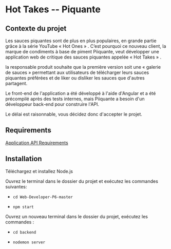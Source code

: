 # Hot Takes -- Piquante

## Contexte du projet

Les sauces piquantes sont de plus en plus populaires, en grande partie grâce à la série YouTube « Hot Ones » . C’est pourquoi ce nouveau client, la marque de condiments à base de piment Piiquante, veut développer une application web de critique des sauces piquantes appelée « Hot Takes » .

la responsable produit souhaite que la première version soit une « galerie de sauces » permettant aux utilisateurs de télécharger leurs sauces piquantes préférées et de liker ou disliker les sauces que d'autres partagent.

Le front-end de l'application a été développé à l'aide d'Angular et a été précompilé après des tests internes, mais Piiquante a besoin d'un développeur back-end pour construire l'API.

Le délai est raisonnable, vous décidez donc d'accepter le projet.

## Requirements

[Application API Requirements](https://s3.eu-west-1.amazonaws.com/course.oc-static.com/projects/DWJ_FR_P6/Requirements_DW_P6.pdf)

## Installation

Téléchargez et installez Node.js

Ouvrez le terminal dans le dossier du projet et exécutez les commandes suivantes:

* ``cd Web-Developer-P6-master``

* ``npm start``

Ouvrez un nouveau terminal dans le dossier du projet, exécutez les commandes :

* ``cd backend``

* ``nodemon server``